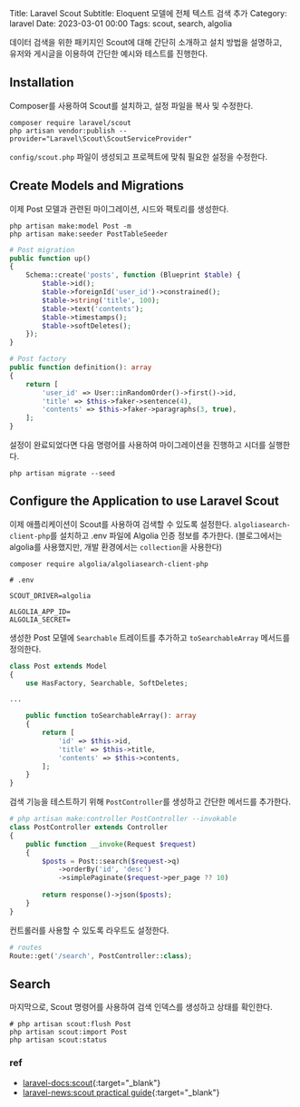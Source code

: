 Title: Laravel Scout
Subtitle: Eloquent 모델에 전체 텍스트 검색 추가
Category: laravel
Date: 2023-03-01 00:00
Tags: scout, search, algolia

데이터 검색을 위한 패키지인 Scout에 대해 간단히 소개하고 설치 방법을 설명하고,  
유저와 게시글을 이용하여 간단한 예시와 테스트를 진행한다.

## Installation

Composer를 사용하여 Scout를 설치하고, 설정 파일을 복사 및 수정한다.

```shell
composer require laravel/scout
php artisan vendor:publish --provider="Laravel\Scout\ScoutServiceProvider"
```

`config/scout.php` 파일이 생성되고 프로젝트에 맞춰 필요한 설정을 수정한다.

## Create Models and Migrations

이제 Post 모델과 관련된 마이그레이션, 시드와 팩토리를 생성한다.

```shell
php artisan make:model Post -m
php artisan make:seeder PostTableSeeder
```

```php
# Post migration
public function up()
{
    Schema::create('posts', function (Blueprint $table) {
        $table->id();
        $table->foreignId('user_id')->constrained();
        $table->string('title', 100);
        $table->text('contents');
        $table->timestamps();
        $table->softDeletes();
    });
}

# Post factory
public function definition(): array
{
    return [
        'user_id' => User::inRandomOrder()->first()->id,
        'title' => $this->faker->sentence(4),
        'contents' => $this->faker->paragraphs(3, true),
    ];
}
```

설정이 완료되었다면 다음 명령어를 사용하여 마이그레이션을 진행하고 시더를 실행한다.

```shell
php artisan migrate --seed
```

## Configure the Application to use Laravel Scout

이제 애플리케이션이 Scout를 사용하여 검색할 수 있도록 설정한다.
`algoliasearch-client-php`를 설치하고 .env 파일에 Algolia 인증 정보를 추가한다.
(블로그에서는 algolia를 사용했지만, 개발 환경에서는 `collection`을 사용한다)

```shell
composer require algolia/algoliasearch-client-php
```

```dotenv
# .env

SCOUT_DRIVER=algolia

ALGOLIA_APP_ID=
ALGOLIA_SECRET=
```

생성한 Post 모델에 `Searchable` 트레이트를 추가하고 `toSearchableArray` 메서드를 정의한다.

```php
class Post extends Model
{
    use HasFactory, Searchable, SoftDeletes;

...

    public function toSearchableArray(): array
    {
        return [
            'id' => $this->id,
            'title' => $this->title,
            'contents' => $this->contents,
        ];
    }
}
```

검색 기능을 테스트하기 위해 `PostController`를 생성하고 간단한 메서드를 추가한다.

```php
# php artisan make:controller PostController --invokable
class PostController extends Controller
{
    public function __invoke(Request $request)
    {
        $posts = Post::search($request->q)
            ->orderBy('id', 'desc')
            ->simplePaginate($request->per_page ?? 10)
 
        return response()->json($posts);
    }
}
```

컨트롤러를 사용할 수 있도록 라우트도 설정한다.

```php
# routes
Route::get('/search', PostController::class);
```

## Search

마지막으로, Scout 명령어를 사용하여 검색 인덱스를 생성하고 상태를 확인한다.

```shell
# php artisan scout:flush Post
php artisan scout:import Post
php artisan scout:status
```

### ref

- [laravel-docs:scout](https://laravel.com/docs/master/scout){:target="_blank"}
- [laravel-news:scout practical guide](https://laravel-news.com/laravel-scout-practical-guide){:target="_blank"}
